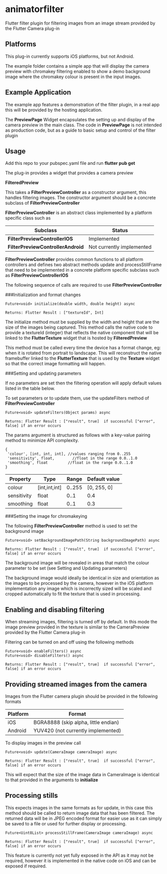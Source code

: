 # animatorfilter

Flutter filter plugin for filtering images from an image stream provided by the Flutter Camera plug-in

## Platforms

This plug-in currently supports iOS platforms, but not Android.

The example folder contains a simple app that will display the camera preview with chromakey filtering enabled to show a demo background image where the chromakey colour is present in the input images.

## Example Application 

The example app features a demonstration of the filter plugin, in a real app this will be provided by the hosting application. 

The  **PreviewPage** Widget encapsulates the setting up and display of the camera preview in the main class. The code in **PreviewPage**  is not intended as production code, but as a guide to basic setup and control of the filter plugin

## Usage

Add this repo to your pubspec.yaml file and run **flutter pub get**

The plug-in provides a widget that provides a camera preview 

**FilteredPreview**

This takes a **FilterPreviewController** as a constructor argument, this handles filtering images. The constructor argument should be a concrete subclass of **FilterPreviewController**

**FilterPreviewController** is an abstract class implemented by a platform specific class such as 

|   Subclass |  Status | 
| ------------- | ------------- |
| **FilterPreviewControllerIOS**   | Implemented  |
| **FilterPreviewControllerAndroid** | Not currently implemented  |


**FilterPreviewController** provides common functions to all platform controllers and defines two abstract methods update and processStillFrame that need to be implemented in a concrete platform specific subclass such as **FilterPreviewControllerIOS**

The following sequence of calls are required to use **FilterPreviewController**

###Initialization and format changes

	Future<void> initialize(double width, double height) async
	
	Returns: Flutter Result : ["textureId", Int]

The initialize method must be supplied by the width and height that are the size of the images being captured. This method calls the native code to provide a textureId (integer) that reflects the native component that will be linked to the **FlutterTexture** widget that is hosted by **FilteredPreview**

This method must be called every time the device has a format change, eg: when it is rotated from portrait to landscape. This will reconstruct the native framebuffer linked to the **FlutterTexture** that is used by the **Texture** widget so that the correct image formatting will happen.

###Setting and updating parameters

If no parameters are set then the filtering operation will apply default values listed in the table below. 

To set parameters or to update them, use the updateFilters method of **FilterPreviewController**

	Future<void> updateFilters(Object params) async 
	
	Returns: Flutter Result : ["result", true]  if successful ["error", false] if an error occurs
	
The params argument is structured as follows with a key-value pairing method to minimize API complexity.

    { 
     'colour', [int, int, int], //values ranging from 0..255
     'sensitivity', float,        //float in the range 0.0..1.0
     'smoothing', float         //float in the range 0.0..1.0
    }
  
|   Property |  Type | Range |  Default value
| ------------- | ------------- | ------------ | ------------
| colour   | [int,int,int] | 0..255 | [0, 255, 0]
| sensitivity |  float  | 0..1 | 0.4 
| smoothing |  float  | 0..1 | 0.3

###Setting the image for chromakeying 

The following **FilterPreviewController** method is used to set the background image 

	Future<void> setBackgroundImagePath(String backgroundImagePath) async
	
	Returns: Flutter Result : ["result", true]  if successful ["error", false] if an error occurs
	
The background image will be revealed in areas that match the colour parameter to be set (see Setting and Updating parameters)

The background image would ideally be identical in size and orientation as the images to be processed by the camera, however in the iOS platform implementation any image which is incorrectly sized will be scaled and cropped automatically to fit the texture that is used in processing.

## Enabling and disabling filtering 

When streaming images, filtering is turned off by default. In this mode the image preview provided in the texture is similar to the CameraPreview provided by the Flutter Camera plug-in

Filtering can be turned on and off using the following methods 

	Future<void> enableFilters() async 
	Future<void> disableFilters() async   
	
	Returns: Flutter Result : ["result", true]  if successful ["error", false] if an error occurs
  
## Providing streamed images from the camera

Images from the Flutter camera plugin should be provided in the following formats 

|  Platform |  Format | 
| ------------- | ------------- |
| iOS  | BGRA8888 (skip alpha, little endian)  |
| Android |  YUV420 (not currently implemented) |
 

To display images in the preview call

	Future<void> update(CameraImage cameraImage) async
	
	Returns: Flutter Result : ["result", true]  if successful ["error", false] if an error occurs
	
This will expect that the size of the image data in CameraImage is identical to that provided in the arguments to **initialize**


## Processing stills 

This expects images in the same formats as for update,  in this case this method should be called to return image data that has been filtered. The returned data will be in JPEG encoded format for easier use as it can simply be saved to a file or used for further display or processing. 

	Future<Uint8List> processStillFrame(CameraImage cameraImage) async 
	
	Returns: Flutter Result : ["result", true]  if successful ["error", false] if an error occurs
	
This feature is currently not yet fully exposed in the API as it may not be required, however it is implemented in the native code on iOS and can be exposed if required. 




